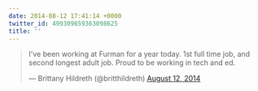 ```yaml
---
date: 2014-08-12 17:41:14 +0000
twitter_id: 499309659363098625
title: ''
---
```


<blockquote class="twitter-tweet"><p lang="en" dir="ltr">I&#39;ve been working at Furman for a year today. 1st full time job, and second longest adult job. Proud to be working in tech and ed.</p>&mdash; Brittany Hildreth (@britthildreth) <a href="https://twitter.com/britthildreth/status/499307914285580288?ref_src=twsrc%5Etfw">August 12, 2014</a></blockquote>
<script async src="https://platform.twitter.com/widgets.js" charset="utf-8"></script>
